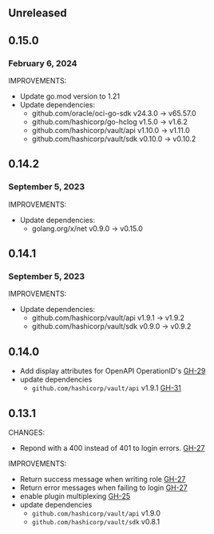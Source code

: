 ## Unreleased

## 0.15.0
### February 6, 2024

IMPROVEMENTS:
* Update go.mod version to 1.21
* Update dependencies:
  * github.com/oracle/oci-go-sdk v24.3.0 -> v65.57.0
  * github.com/hashicorp/go-hclog v1.5.0 -> v1.6.2
  * github.com/hashicorp/vault/api v1.10.0 -> v1.11.0
  * github.com/hashicorp/vault/sdk v0.10.0 -> v0.10.2

## 0.14.2
### September 5, 2023

IMPROVEMENTS:
* Update dependencies:
  * golang.org/x/net v0.9.0 -> v0.15.0

## 0.14.1
### September 5, 2023

IMPROVEMENTS:
* Update dependencies:
  * github.com/hashicorp/vault/api v1.9.1 -> v1.9.2
  * github.com/hashicorp/vault/sdk v0.9.0 -> v0.9.2

## 0.14.0

* Add display attributes for OpenAPI OperationID's [GH-29](https://github.com/hashicorp/vault-plugin-auth-oci/pull/29)
* update dependencies
  * `github.com/hashicorp/vault/api` v1.9.1 [GH-31](https://github.com/hashicorp/vault-plugin-auth-oci/pull/31)

## 0.13.1

CHANGES:
* Repond with a 400 instead of 401 to login errors. [GH-27](https://github.com/hashicorp/vault-plugin-auth-oci/pull/27)

IMPROVEMENTS:

* Return success message when writing role [GH-27](https://github.com/hashicorp/vault-plugin-auth-oci/pull/27)
* Return error messages when failing to login [GH-27](https://github.com/hashicorp/vault-plugin-auth-oci/pull/27)
* enable plugin multiplexing [GH-25](https://github.com/hashicorp/vault-plugin-auth-oci/pull/25)
* update dependencies
  * `github.com/hashicorp/vault/api` v1.9.0
  * `github.com/hashicorp/vault/sdk` v0.8.1
